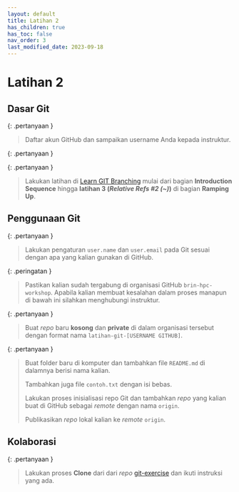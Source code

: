 ```yaml
---
layout: default
title: Latihan 2
has_children: true
has_toc: false
nav_order: 3
last_modified_date: 2023-09-18
---
```

# Latihan 2

## Dasar Git

{: .pertanyaan }
> Daftar akun GitHub dan sampaikan username Anda kepada instruktur.

{: .pertanyaan }

{: .pertanyaan }
> Lakukan latihan di [Learn GIT Branching](https://learngitbranching.js.org/) mulai dari bagian **Introduction Sequence** hingga **latihan 3 (*Relative Refs #2 (~)*)** di bagian **Ramping Up**.

## Penggunaan Git

{: .pertanyaan }
> Lakukan pengaturan `user.name` dan `user.email` pada Git sesuai dengan apa yang kalian gunakan di GitHub.

{: .peringatan }
> Pastikan kalian sudah tergabung di organisasi GitHub `brin-hpc-workshop`. Apabila kalian membuat kesalahan dalam proses manapun di bawah ini silahkan menghubungi instruktur.

{: .pertanyaan }
> Buat *repo* baru **kosong** dan **private** di dalam organisasi tersebut dengan format nama `latihan-git-[USERNAME GITHUB]`.

{: .pertanyaan }
> Buat folder baru di komputer dan tambahkan file `README.md` di dalamnya berisi nama kalian.
>
> Tambahkan juga file `contoh.txt` dengan isi bebas.
>
> Lakukan proses inisialisasi repo Git dan tambahkan *repo* yang kalian buat di GitHub sebagai *remote* dengan nama `origin`.
>
> Publikasikan *repo* lokal kalian ke *remote* `origin`.

## Kolaborasi

{: .pertanyaan }
> Lakukan proses **Clone** dari dari *repo* [git-exercise](https://github.com/brin-hpc-workshop/git-exercise) dan ikuti instruksi yang ada.
